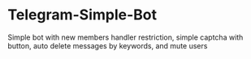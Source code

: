 # Telegram-Simple-Bot
Simple bot with new members handler restriction, simple captcha with button, auto delete messages by keywords, and mute users
